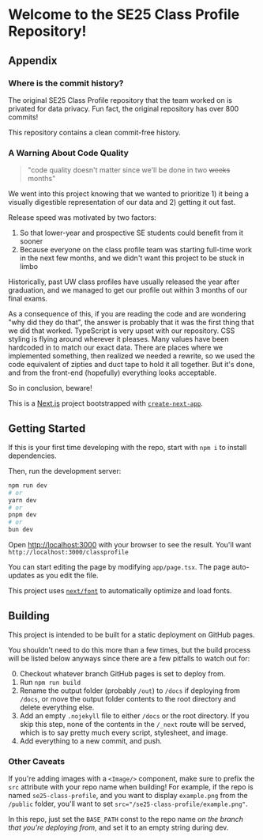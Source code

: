 # Welcome to the SE25 Class Profile Repository!

## Appendix

### Where is the commit history?

The original SE25 Class Profile repository that the team worked on is privated for data privacy. Fun fact, the original repository has over 800 commits!

This repository contains a clean commit-free history.

### A Warning About Code Quality

> "code quality doesn't matter since we'll be done in two ~~weeks~~ months"

We went into this project knowing that we wanted to prioritize 1) it being a visually digestible representation of our data and 2) getting it out fast.

Release speed was motivated by two factors:

1. So that lower-year and prospective SE students could benefit from it sooner
2. Because everyone on the class profile team was starting full-time work in the next few months, and we didn't want this project to be stuck in limbo

Historically, past UW class profiles have usually released the year after graduation, and we managed to get our profile out within 3 months of our final exams.

As a consequence of this, if you are reading the code and are wondering "why did they do that", the answer is probably that it was the first thing that we did that worked. TypeScript is very upset with our repository. CSS styling is flying around wherever it pleases. Many values have been hardcoded in to match our exact data. There are places where we implemented something, then realized we needed a rewrite, so we used the code equivalent of zipties and duct tape to hold it all together. But it's done, and from the front-end (hopefully) everything looks acceptable.

So in conclusion, beware!

This is a [Next.js](https://nextjs.org) project bootstrapped with [`create-next-app`](https://nextjs.org/docs/app/api-reference/cli/create-next-app).

## Getting Started
If this is your first time developing with the repo, start with `npm i` to install dependencies.

Then, run the development server:

```bash
npm run dev
# or
yarn dev
# or
pnpm dev
# or
bun dev
```

Open [http://localhost:3000](http://localhost:3000) with your browser to see the result. You'll want `http://localhost:3000/classprofile`

You can start editing the page by modifying `app/page.tsx`. The page auto-updates as you edit the file.

This project uses [`next/font`](https://nextjs.org/docs/app/building-your-application/optimizing/fonts) to automatically optimize and load fonts.

## Building

This project is intended to be built for a static deployment on GitHub pages.

You shouldn't need to do this more than a few times, but the build process will be listed below anyways since there are
a few pitfalls to watch out for:

0. Checkout whatever branch GitHub pages is set to deploy from.
1. Run `npm run build`
2. Rename the output folder (probably `/out`) to `/docs` if deploying from `/docs`, or move the output folder contents to the root directory and delete everything else.
3. Add an empty `.nojekyll` file to either `/docs` or the root directory. If you skip this step, none of the contents in the `/_next` route will be served, which is to say pretty much every script, stylesheet, and image.
4. Add everything to a new commit, and push.

### Other Caveats

If you're adding images with a `<Image/>` component, make sure to prefix the `src` attribute with your repo name when building! For example, if the repo is named `se25-class-profile`, and you want to display `example.png` from the `/public` folder, you'll want to set `src="/se25-class-profile/example.png"`.

In this repo, just set the `BASE_PATH` const to the repo name _on the branch that you're deploying from_, and set it to an empty string during dev.

